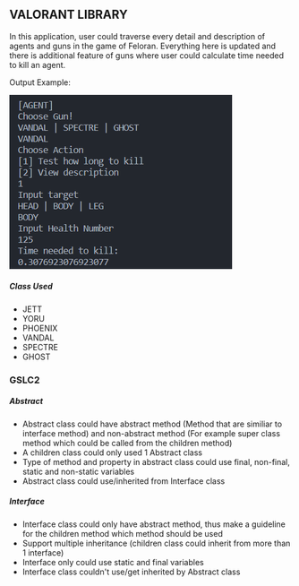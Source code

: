 ## VALORANT LIBRARY

In this application, user could traverse every detail and description of agents and guns in the game of Feloran. Everything here is updated and there is additional feature of guns where user could calculate time needed to kill an agent.

Output Example:

![1684491920834](image/README/1684491920834.png)

##### Class Used

- JETT
- YORU
- PHOENIX
- VANDAL
- SPECTRE
- GHOST

### GSLC2

##### Abstract

- Abstract class could have abstract method (Method that are similiar to interface method) and non-abstract method (For example super class method which could be called from the children method)
- A children class could only used 1 Abstract class
- Type of method and property in abstract class could use final, non-final, static and non-static variables
- Abstract class could use/inherited from Interface class

##### Interface

- Interface class could only have abstract method, thus make a guideline for the children method which method should be used
- Support multiple inheritance (children class could inherit from more than 1 interface)
- Interface only could use static and final variables
- Interface class couldn't use/get inherited by Abstract class
